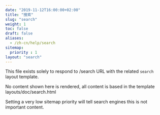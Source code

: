 ```yaml
---
date: "2019-11-12T16:00:00+02:00"
title: "搜索"
slug: "search"
weight: 1
toc: false
draft: false
aliases:
  - /zh-cn/help/search
sitemap:
  priority : 1
layout: "search"
---
```



This file exists solely to respond to /search URL with the related `search` layout template.

No content shown here is rendered, all content is based in the template layouts/doc/search.html

Setting a very low sitemap priority will tell search engines this is not important content.
